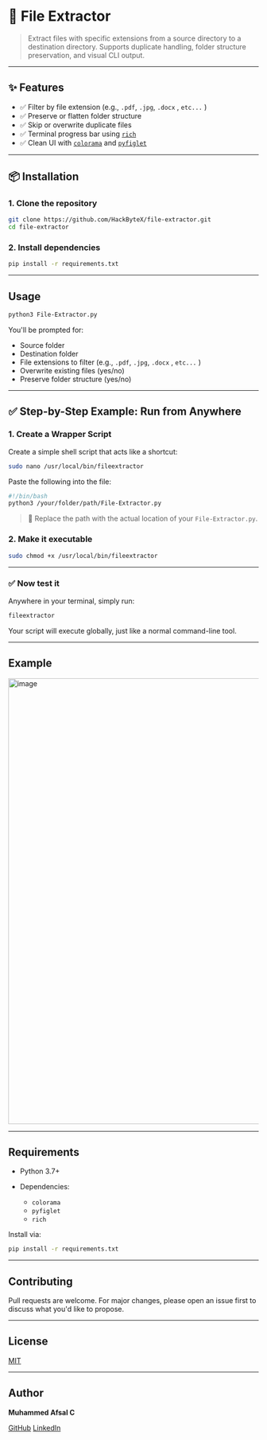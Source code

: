 

# 📁 File Extractor

> Extract files with specific extensions from a source directory to a destination directory.
> Supports duplicate handling, folder structure preservation, and visual CLI output.

---

## ✨ Features

* ✅ Filter by file extension (e.g., `.pdf`, `.jpg`, `.docx` , `etc...` )
* ✅ Preserve or flatten folder structure
* ✅ Skip or overwrite duplicate files
* ✅ Terminal progress bar using [`rich`](https://github.com/Textualize/rich)
* ✅ Clean UI with [`colorama`](https://pypi.org/project/colorama/) and [`pyfiglet`](https://github.com/pwaller/pyfiglet)

---

## 📦 Installation

### 1. Clone the repository

```bash
git clone https://github.com/HackByteX/file-extractor.git
cd file-extractor
```

### 2. Install dependencies

```bash
pip install -r requirements.txt
```

---

## Usage

```bash
python3 File-Extractor.py
```

You'll be prompted for:

* Source folder
* Destination folder
* File extensions to filter (e.g.,  `.pdf`, `.jpg`, `.docx` , `etc...` )
* Overwrite existing files (yes/no)
* Preserve folder structure (yes/no)

---

## ✅ Step-by-Step Example: Run from Anywhere

### 1. Create a Wrapper Script

Create a simple shell script that acts like a shortcut:

```bash
sudo nano /usr/local/bin/fileextractor
```

Paste the following into the file:

```bash
#!/bin/bash
python3 /your/folder/path/File-Extractor.py 
```

> 🔹 Replace the path with the actual location of your `File-Extractor.py`.

### 2. Make it executable

```bash
sudo chmod +x /usr/local/bin/fileextractor
```

---

### ✅ Now test it

Anywhere in your terminal, simply run:

```bash
fileextractor
```

Your script will execute globally, just like a normal command-line tool.

---

## Example

<img width="1031" height="896" alt="image" src="https://github.com/user-attachments/assets/49ddd3c0-3a4c-4bfa-b6c9-3889ec7b108c" />




---

## Requirements

* Python 3.7+
* Dependencies:

  * `colorama`
  * `pyfiglet`
  * `rich`

Install via:

```bash
pip install -r requirements.txt
```

---

## Contributing

Pull requests are welcome. For major changes, please open an issue first to discuss what you'd like to propose.

---

## License

[MIT](LICENSE)

---

## Author

**Muhammed Afsal C**

[GitHub](https://github.com/HackByteX)       [LinkedIn](https://www.linkedin.com/in/muhammedafsalc)


